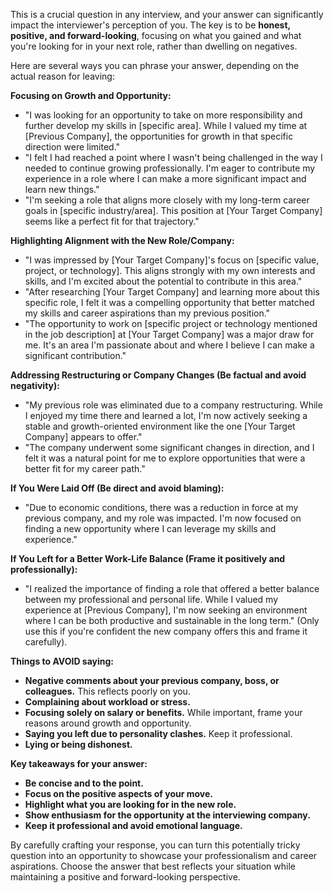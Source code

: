 This is a crucial question in any interview, and your answer can significantly impact the interviewer's perception of you. The key is to be **honest, positive, and forward-looking**, focusing on what you gained and what you're looking for in your next role, rather than dwelling on negatives.

Here are several ways you can phrase your answer, depending on the actual reason for leaving:

**Focusing on Growth and Opportunity:**

* "I was looking for an opportunity to take on more responsibility and further develop my skills in [specific area]. While I valued my time at [Previous Company], the opportunities for growth in that specific direction were limited."
* "I felt I had reached a point where I wasn't being challenged in the way I needed to continue growing professionally. I'm eager to contribute my experience in a role where I can make a more significant impact and learn new things."
* "I'm seeking a role that aligns more closely with my long-term career goals in [specific industry/area]. This position at [Your Target Company] seems like a perfect fit for that trajectory."

**Highlighting Alignment with the New Role/Company:**

* "I was impressed by [Your Target Company]'s focus on [specific value, project, or technology]. This aligns strongly with my own interests and skills, and I'm excited about the potential to contribute in this area."
* "After researching [Your Target Company] and learning more about this specific role, I felt it was a compelling opportunity that better matched my skills and career aspirations than my previous position."
* "The opportunity to work on [specific project or technology mentioned in the job description] at [Your Target Company] was a major draw for me. It's an area I'm passionate about and where I believe I can make a significant contribution."

**Addressing Restructuring or Company Changes (Be factual and avoid negativity):**

* "My previous role was eliminated due to a company restructuring. While I enjoyed my time there and learned a lot, I'm now actively seeking a stable and growth-oriented environment like the one [Your Target Company] appears to offer."
* "The company underwent some significant changes in direction, and I felt it was a natural point for me to explore opportunities that were a better fit for my career path."

**If You Were Laid Off (Be direct and avoid blaming):**

* "Due to economic conditions, there was a reduction in force at my previous company, and my role was impacted. I'm now focused on finding a new opportunity where I can leverage my skills and experience."

**If You Left for a Better Work-Life Balance (Frame it positively and professionally):**

* "I realized the importance of finding a role that offered a better balance between my professional and personal life. While I valued my experience at [Previous Company], I'm now seeking an environment where I can be both productive and sustainable in the long term." (Only use this if you're confident the new company offers this and frame it carefully).

**Things to AVOID saying:**

* **Negative comments about your previous company, boss, or colleagues.** This reflects poorly on you.
* **Complaining about workload or stress.**
* **Focusing solely on salary or benefits.** While important, frame your reasons around growth and opportunity.
* **Saying you left due to personality clashes.** Keep it professional.
* **Lying or being dishonest.**

**Key takeaways for your answer:**

* **Be concise and to the point.**
* **Focus on the positive aspects of your move.**
* **Highlight what you are looking for in the new role.**
* **Show enthusiasm for the opportunity at the interviewing company.**
* **Keep it professional and avoid emotional language.**

By carefully crafting your response, you can turn this potentially tricky question into an opportunity to showcase your professionalism and career aspirations. Choose the answer that best reflects your situation while maintaining a positive and forward-looking perspective.